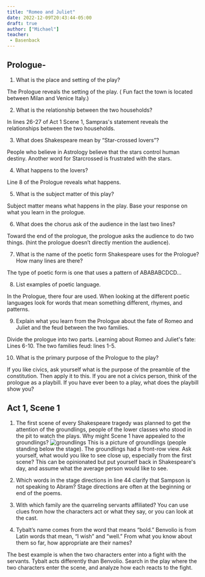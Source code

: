 ```yaml
---
title: "Romeo and Juliet"
date: 2022-12-09T20:43:44-05:00
draft: true
author: ["Michael"]
teacher:
 - Basenback
---
```

 ## Prologue- 

1. What is the place and setting of the play? 

The Prologue reveals the setting of the play. ( Fun fact the town is located between Milan and Venice Italy.) 

2. What is the relationship between the two households? 

In lines 26-27 of Act 1 Scene 1, Sampras's statement reveals the relationships between the two households. 

3. What does Shakespeare mean by “Star-crossed lovers”?

People who believe in Astrology believe that the stars control human destiny. Another word for Starcrossed is frustrated with the stars. 

4. What happens to the lovers? 

Line 8 of the Prologue reveals what happens. 

5. What is the subject matter of this play? 

Subject matter means what happens in the play. Base your response on what you learn in the prologue. 

6. What does the chorus ask of the audience in the last two lines? 

Toward the end of the prologue, the prologue asks the audience to do two things. (hint the prologue doesn’t directly mention the audience). 

7. What is the name of the poetic form Shakespeare uses for the Prologue? How many lines are there? 

The type of poetic form is one that uses a pattern of ABABABCDCD… 

8. List examples of poetic language.

In the Prologue, there four are used. When looking at the different poetic languages look for words that mean something different, rhymes, and patterns. 

9. Explain what you learn from the Prologue about the fate of Romeo and Juliet and the feud between the two families. 

Divide the prologue into two parts. Learning about Romeo and Juliet's fate: Lines 6-10. The two families feud: lines 1-5. 

10. What is the primary purpose of the Prologue to the play? 

If you like civics, ask yourself what is the purpose of the preamble of the constitution. Then apply it to this. If you are not a civics person, think of the prologue as a playbill. If you have ever been to a play, what does the playbill show you? 


## Act 1, Scene 1

1. The first scene of every Shakespeare tragedy was planned to get the attention of the groundlings, people of the lower classes who stood in the pit to watch the plays. Why might Scene 1 have appealed to the groundlings? 
![groundlings](groundlings.jpg)
This is a picture of groundlings (people standing below the stage). The groundlings had a front-row view. Ask yourself, what would you like to see close up, especially from the first scene? This can be opinionated but put yourself back in Shakespeare's day, and assume what the average person would like to see. 


2. Which words in the stage directions in line 44 clarify that Sampson is not speaking to Abram? 
Stage directions are often at the beginning or end of the poems.

3. With which family are the quarreling servants affiliated? 
You can use clues from how the characters act or what they say, or you can look at the cast. 

4. Tybalt’s name comes from the word that means “bold.” Benvolio is from Latin words that mean, “I wish” and “well.” From what you know about them so far, how appropriate are their names? 

The best example is when the two characters enter into a fight with the servants. Tybalt acts differently than Benvolio. Search in the play where the two characters enter the scene, and analyze how each reacts to the fight. 





